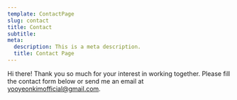 ```yaml
---
template: ContactPage
slug: contact
title: Contact
subtitle: 
meta:
  description: This is a meta description.
  title: Contact Page
---
```

Hi there! Thank you so much for your interest in working together. Please fill the contact form below or send me an email at [yooyeonkimofficial@gmail.com](yooyeonkimofficial@gmail.com).

<!-- 
This form is setup to use Netlify's form handling:

- the form action is set to the current absolute url: `action: '/contact/'`
- a name attribute is sent with the form's data `'form-name': 'Contact'`
- netlify data attributes are added to the form `data-netlify data-netlify-honeypot`

Find out more in the [Netlify Docs](https://www.netlify.com/docs/form-handling/). -->
